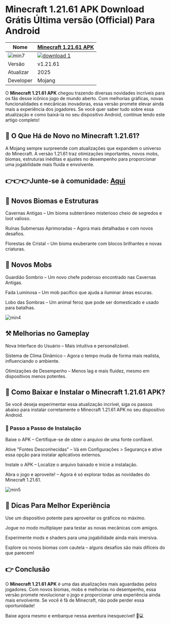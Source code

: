 # Minecraft 1.21.61 APK Download Grátis Última versão (Official) Para Android

| Nome | [Minecraft 1.21.61 APK](https://apksil.com/minecraft-1-21-61/) |
|--------------|-------|
| ![min7](https://github.com/user-attachments/assets/b193edf0-8e0b-4613-b492-018318ec7cf4) | <a href="https://apksil.com/minecraft-1-21-61/">![download 1](https://github.com/user-attachments/assets/63059ddb-640f-4061-a534-b77f4c7a2039)</a> |
| Versão | v1.21.61 |
| Atualizar | 2025 |
| Developer | Mojang |

O **Minecraft 1.21.61 APK** chegou trazendo diversas novidades incríveis para os fãs desse icônico jogo de mundo aberto. Com melhorias gráficas, novas funcionalidades e mecânicas inovadoras, essa versão promete elevar ainda mais a experiência dos jogadores. Se você quer saber tudo sobre essa atualização e como baixá-la no seu dispositivo Android, continue lendo este artigo completo!

## 🌟 O Que Há de Novo no Minecraft 1.21.61?

A Mojang sempre surpreende com atualizações que expandem o universo do Minecraft. A versão 1.21.61 traz otimizações importantes, novos mobs, biomas, estruturas inéditas e ajustes no desempenho para proporcionar uma jogabilidade mais fluida e envolvente.

## 👉👉👉Junte-se à comunidade: [Aqui](https://t.me/apktsil)

## 🌳 Novos Biomas e Estruturas

Cavernas Antigas – Um bioma subterrâneo misterioso cheio de segredos e loot valioso.

Ruínas Submersas Aprimoradas – Agora mais detalhadas e com novos desafios.

Florestas de Cristal – Um bioma exuberante com blocos brilhantes e novas criaturas.

## 🐾 Novos Mobs

Guardião Sombrio – Um novo chefe poderoso encontrado nas Cavernas Antigas.

Fada Luminosa – Um mob pacífico que ajuda a iluminar áreas escuras.

Lobo das Sombras – Um animal feroz que pode ser domesticado e usado para batalhas.

![min4](https://github.com/user-attachments/assets/33b90019-5f9a-4816-b205-8a961605a6ac)

## ⚒️ Melhorias no Gameplay

Nova Interface do Usuário – Mais intuitiva e personalizável.

Sistema de Clima Dinâmico – Agora o tempo muda de forma mais realista, influenciando o ambiente.

Otimizações de Desempenho – Menos lag e mais fluidez, mesmo em dispositivos menos potentes.

## 🔧 Como Baixar e Instalar o Minecraft 1.21.61 APK?

Se você deseja experimentar essa atualização incrível, siga os passos abaixo para instalar corretamente o Minecraft 1.21.61 APK no seu dispositivo Android.

### 📝 Passo a Passo de Instalação

Baixe o APK – Certifique-se de obter o arquivo de uma fonte confiável.

Ative "Fontes Desconhecidas" – Vá em Configurações > Segurança e ative essa opção para instalar aplicativos externos.

Instale o APK – Localize o arquivo baixado e inicie a instalação.

Abra o jogo e aproveite! – Agora é só explorar todas as novidades do Minecraft 1.21.61.

![min5](https://github.com/user-attachments/assets/19e9d19a-1e67-4b74-8a09-1dfd2fe1c4f7)

## 🚀 Dicas Para Melhor Experiência

Use um dispositivo potente para aproveitar os gráficos no máximo.

Jogue no modo multiplayer para testar as novas mecânicas com amigos.

Experimente mods e shaders para uma jogabilidade ainda mais imersiva.

Explore os novos biomas com cautela – alguns desafios são mais difíceis do que parecem!

## 👉 Conclusão

O **Minecraft 1.21.61 APK** é uma das atualizações mais aguardadas pelos jogadores. Com novos biomas, mobs e melhorias no desempenho, essa versão promete revolucionar o jogo e proporcionar uma experiência ainda mais envolvente. Se você é fã de Minecraft, não pode perder essa oportunidade!

Baixe agora mesmo e embarque nessa aventura inesquecível! 🌲💻
